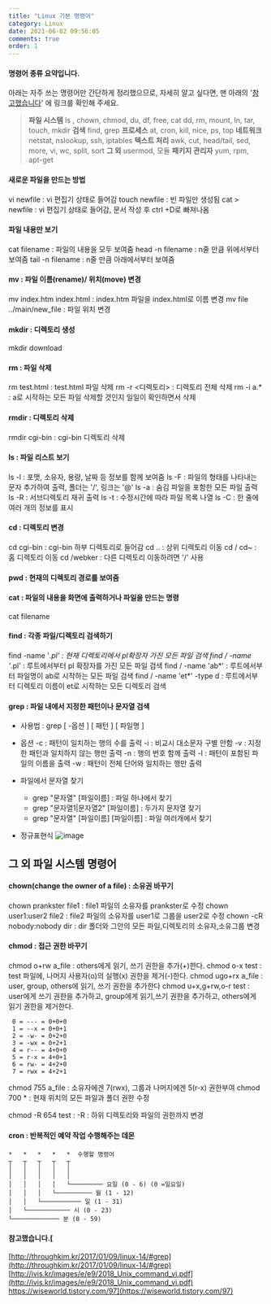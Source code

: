 ```yaml
---
title: "Linux 기본 명령어"
category: Linux
date: 2021-06-02 09:56:05
comments: true
order: 1
---
```




#### 명령어 종류 요약입니다.

아래는 자주 쓰는 명령어만 간단하게 정리했으므로, 자세히 알고 싶다면, 맨 아래의 '[참고했습니다](http://throughkim.kr/2017/01/09/linux-14/#%ED%97%B7%EA%B0%88%EB%A6%AC%EB%8A%94-%EB%82%B4%EC%9A%A9)' 에 링크를 확인해 주세요.

> **파일 시스템**
> ls , chown, chmod, du, df, free, cat dd, rm, mount, ln, tar, touch, mkdir
> **검색**
> find, grep
> **프로세스**
> at, cron, kill, nice, ps, top
> **네트워크**
> netstat, nslookup, ssh, iptables
> **텍스트 처리**
> awk, cut, head/tail, sed, more, vi, wc, split, sort
> **그 외**
> usermod, 모듈
> **패키지 관리자**
> yum, rpm, apt-get

#### 새로운 파일을 만드는 방법

vi newfile : vi 편집기 상태로 들어감
touch newfile : 빈 파일만 생성됨
cat > newfile : vi 편집기 상태로 들어감, 문서 작성 후 ctrl +D로 빠져나옴

#### 파일 내용만 보기

cat filename : 파일의 내용을 모두 보여줌
head -n filename : n줄 만큼 위에서부터 보여줌
tail -n filename : n줄 만큼 아래에서부터 보여줌

#### mv : 파일 이름(rename)/ 위치(move) 변경

mv index.htm index.html : index.htm 파일을 index.html로 이름 변경
mv file ../main/new_file : 파일 위치 변경

#### mkdir : 디렉토리 생성

mkdir download 

#### rm : 파일 삭제

rm test.html : test.html 파일 삭제
rm -r <디렉토리> : 디렉토리 전체 삭제
rm -i a.* : a로 시작하는 모든 파일 삭제할 것인지 일일이 확인하면서 삭제

#### rmdir : 디렉토리 삭제

rmdir cgi-bin : cgi-bin 디렉토리 삭제

#### ls : 파일 리스트 보기

ls -l : 포맷, 소유자, 용량, 날짜 등 정보를 함께 보여줌
ls -F : 파일의 형태를 나타내는 문자 추가하여 출력, 폴더는 '/', 링크는 '@'
ls -a : 숨김 파일을 포함한 모든 파일 출력
ls -R : 서브디렉토리 재귀 출력
ls -t : 수정시간에 따라 파일 목록 나열
ls -C : 한 줄에 여러 개의 정보를 표시

#### cd : 디렉토리 변경

cd cgi-bin : cgi-bin 하부 디렉토리로 들어감
cd .. : 상위 디렉토리 이동
cd / cd~ : 홈 디렉토리 이동
cd /webker : 다른 디렉토리 이동하려면 '/' 사용

#### pwd : 현재의 디렉토리 경로를 보여줌

#### cat : 파일의 내용을 화면에 출력하거나 파일을 만드는 명령

cat filename

#### find : 각종 파일/디렉토리 검색하기

find -name '*.pl' : 현재 디렉토리에서 pl확장자 가진 모든 파일 검색
find / -name '*.pl' : 루트에서부터 pl 확장자를 가진 모든 파일 검색
find / -name 'ab*' : 루트에서부터 파일명이 ab로 시작하는 모든 파일 검색
find / -name 'et*' -type d : 루트에서부터 디렉토리 이름이 et로 시작하는 모든 디렉토리 검색


#### grep : 파일 내에서 지정한 패턴이나 문자열 검색

- 사용법 : grep [ -옵션 ] [ 패턴 ] [ 파일명 ]

- 옵션 
	-c : 패턴이 일치하는 행의 수를 출력
    -i : 비교시 대소문자 구별 안함
    -v : 지정한 패턴과 일치하지 않는 행만 출력
    -n : 행의 번호 함께 출력
    -l : 패턴이 포함된 파일의 이름을 출력
    -w : 패턴이 전체 단어와 일치하는 행만 출력

- 파일에서 문자열 찾기

    - grep "문자열" [파일이름] : 파일 하나에서 찾기
    - grep "문자열1\|문자열2" [파일이름] : 두가지 문자열 찾기
    - grep "문자열" [파일이름] [파일이름] : 파일 여러개에서 찾기


- 정규표현식
![image](https://user-images.githubusercontent.com/38436013/120405607-e7155880-c383-11eb-8048-5ce0a89a9b0f.png)

## 그 외 파일 시스템 명령어

#### chown(change the owner of a file) : 소유권 바꾸기

chown prankster file1 : file1 파일의 소유자를 prankster로 수정
chown user1:user2 file2 : file2 파일의 소유자를 user1로 그룹을 user2로 수정
chown -cR nobody:nobody dir : dir 폴더와 그안의 모든 파일,디렉토리의 소유자,소유그룹 변경

#### chmod : 접근 권한 바꾸기

chmod o+rw a_file : others에게 읽기, 쓰기 권한을 추가(+)한다. 
chmod o-x test : test 파일에, 나머지 사용자(o)의 실행(x) 권한을 제거(-)한다.
chmod ugo+rx a_file : user, group, others에 읽기, 쓰기 권한을 추가한다 
chmod u+x,g+rw,o-r test : user에게 쓰기 권한을 추가하고, group에게 읽기,쓰기 권한을 추가하고, others에게 읽기 권한을 제거한다.

     0 = --- = 0+0+0
     1 = --x = 0+0+1
     2 = -w- = 0+2+0
     3 = -wx = 0+2+1
     4 = r-- = 4+0+0
     5 = r-x = 4+0+1
     6 = rw- = 4+2+0
     7 = rwx = 4+2+1  

chmod 755 a_file : 소유자에겐 7(rwx), 그룹과 나머지에겐 5(r-x) 권한부여
chmod 700 * : 현재 위치의 모든 파일과 폴더 권한 수정

chmod -R 654 test :  -R : 하위 디렉토리와 파일의 권한까지 변경

#### cron : 반복적인 예약 작업 수행해주는 데몬

~~~
*   *   *   *   *  수행할 명령어
┬   ┬   ┬   ┬   ┬
│   │   │   │   │
│   │   │   │   │
│   │   │   │   └───────── 요일 (0 - 6) (0 =일요일)
│   │   │   └────────── 월 (1 - 12)
│   │   └─────────── 일 (1 - 31)
│   └──────────── 시 (0 - 23)
└───────────── 분 (0 - 59)
~~~


#### 참고했습니다.[
[http://throughkim.kr/2017/01/09/linux-14/#grep](http://throughkim.kr/2017/01/09/linux-14/#grep)
[http://ivis.kr/images/e/e9/2018_Unix_command_vi.pdf](http://ivis.kr/images/e/e9/2018_Unix_command_vi.pdf)
https://wiseworld.tistory.com/97](https://wiseworld.tistory.com/97)